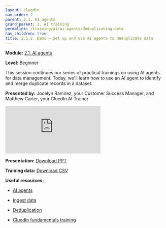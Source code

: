 ```yaml
---
layout: cluedin
nav_order: 2
parent: 2.1. AI agents
grand_parent: 2. AI training
permalink: /training/ai/ai-agents/deduplicating-data
has_children: true
title: 2.1.2. Demo – Set up and use AI agents to deduplicate data
---
```


**Module:** [2.1. AI agents](/training/ai/ai-agents)

**Level:** Beginner

This session continues our series of practical trainings on using AI agents for data management. Today, we'll learn how to use an AI agent to identify and merge duplicate records in a dataset.

**Presented by:** Jocelyn Ramirez, your Customer Success Manager, and Matthew Carter, your CluedIn AI Trainer

<div class="videoFrame">
<iframe src="https://player.vimeo.com/video/1126147554?badge=0&amp;autopause=0&amp;player_id=0&amp;app_id=58479" frameborder="0" allow="autoplay; fullscreen; picture-in-picture; clipboard-write" title="CluedIn AI training: Using AI agents to deduplicate data"></iframe></div>

**Presentation:** <a href="../../../assets/other/training-ppt/cluedin-ai-training-ai-agents-deduplicating-data.pptx" download>Download PPT</a>

**Training data:** <a href="../../../assets/other/training-ppt/customers_with_duplicate_records.csv" download>Download CSV</a>

**Useful resources:**

- [AI agents](/management/ai-agents)

- [Ingest data](/getting-started/data-ingestion)

- [Deduplication](/management/deduplication)

- [CluedIn fundamentals training](/training/fundamentals)